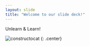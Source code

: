 ```yaml
---
layout: slide
title: "Welcome to our slide deck!"
---
```


Unlearn & Learn!

![constructocat](https://octodex.github.com/images/constructocat2.jpg)
{: .center}
